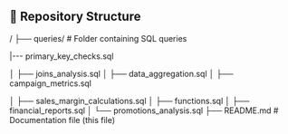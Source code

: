 ## 📂 Repository Structure  

/ ├── queries/ # Folder containing SQL queries

|--- primary_key_checks.sql

│ ├── joins_analysis.sql
│ ├── data_aggregation.sql
│ ├── campaign_metrics.sql

│ ├── sales_margin_calculations.sql
│ ├── functions.sql
│ ├── financial_reports.sql
│ └── promotions_analysis.sql
├── README.md # Documentation file (this file)
